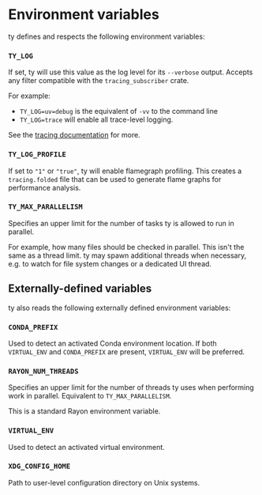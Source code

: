 # Environment variables

ty defines and respects the following environment variables:

### `TY_LOG`

If set, ty will use this value as the log level for its `--verbose` output.
Accepts any filter compatible with the `tracing_subscriber` crate.

For example:

- `TY_LOG=uv=debug` is the equivalent of `-vv` to the command line
- `TY_LOG=trace` will enable all trace-level logging.

See the [tracing documentation](https://docs.rs/tracing-subscriber/latest/tracing_subscriber/filter/struct.EnvFilter.html#example-syntax)
for more.

### `TY_LOG_PROFILE`

If set to `"1"` or `"true"`, ty will enable flamegraph profiling.
This creates a `tracing.folded` file that can be used to generate flame graphs
for performance analysis.

### `TY_MAX_PARALLELISM`

Specifies an upper limit for the number of tasks ty is allowed to run in parallel.

For example, how many files should be checked in parallel.
This isn't the same as a thread limit. ty may spawn additional threads
when necessary, e.g. to watch for file system changes or a dedicated UI thread.

## Externally-defined variables

ty also reads the following externally defined environment variables:

### `CONDA_PREFIX`

Used to detect an activated Conda environment location.
If both `VIRTUAL_ENV` and `CONDA_PREFIX` are present, `VIRTUAL_ENV` will be preferred.

### `RAYON_NUM_THREADS`

Specifies an upper limit for the number of threads ty uses when performing work in parallel.
Equivalent to `TY_MAX_PARALLELISM`.

This is a standard Rayon environment variable.

### `VIRTUAL_ENV`

Used to detect an activated virtual environment.

### `XDG_CONFIG_HOME`

Path to user-level configuration directory on Unix systems.

